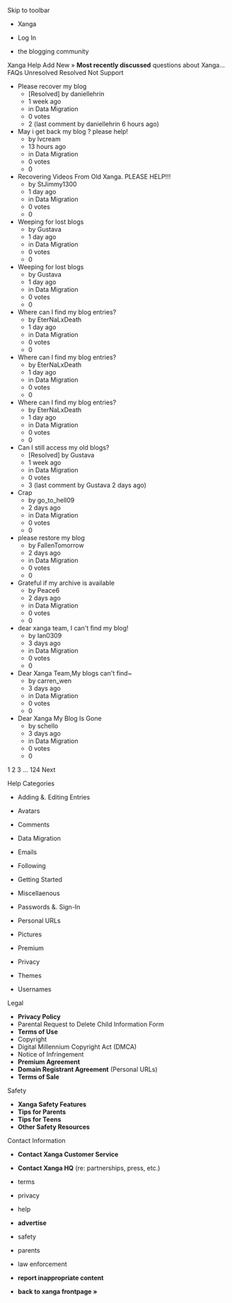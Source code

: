 Skip to toolbar

*   Xanga

*   Log In

*   the blogging community

Xanga Help Add New » **Most recently discussed** questions about Xanga… FAQs Unresolved Resolved Not Support

*   Please recover my blog
    *   \[Resolved\] by daniellehrin
    *   1 week ago
    *   in Data Migration
    *   0 votes
    *   2 (last comment by daniellehrin 6 hours ago)
*   May i get back my blog ? please help!
    *   by lvcream
    *   13 hours ago
    *   in Data Migration
    *   0 votes
    *   0
*   Recovering Videos From Old Xanga. PLEASE HELP!!!
    *   by StJimmy1300
    *   1 day ago
    *   in Data Migration
    *   0 votes
    *   0
*   Weeping for lost blogs
    *   by Gustava
    *   1 day ago
    *   in Data Migration
    *   0 votes
    *   0
*   Weeping for lost blogs
    *   by Gustava
    *   1 day ago
    *   in Data Migration
    *   0 votes
    *   0
*   Where can I find my blog entries?
    *   by EterNaLxDeath
    *   1 day ago
    *   in Data Migration
    *   0 votes
    *   0
*   Where can I find my blog entries?
    *   by EterNaLxDeath
    *   1 day ago
    *   in Data Migration
    *   0 votes
    *   0
*   Where can I find my blog entries?
    *   by EterNaLxDeath
    *   1 day ago
    *   in Data Migration
    *   0 votes
    *   0
*   Can I still access my old blogs?
    *   \[Resolved\] by Gustava
    *   1 week ago
    *   in Data Migration
    *   0 votes
    *   3 (last comment by Gustava 2 days ago)
*   Crap
    *   by go\_to\_hell09
    *   2 days ago
    *   in Data Migration
    *   0 votes
    *   0
*   please restore my blog
    *   by FallenTomorrow
    *   2 days ago
    *   in Data Migration
    *   0 votes
    *   0
*   Grateful if my archive is available
    *   by Peace6
    *   2 days ago
    *   in Data Migration
    *   0 votes
    *   0
*   dear xanga team, I can't find my blog!
    *   by Ian0309
    *   3 days ago
    *   in Data Migration
    *   0 votes
    *   0
*   Dear Xanga Team,My blogs can't find~
    *   by carren\_wen
    *   3 days ago
    *   in Data Migration
    *   0 votes
    *   0
*   Dear Xanga My Blog Is Gone
    *   by schello
    *   3 days ago
    *   in Data Migration
    *   0 votes
    *   0

1 2 3 ... 124 Next

Help Categories

*   Adding &. Editing Entries
*   Avatars
*   Comments
*   Data Migration
*   Emails
*   Following
*   Getting Started
*   Miscellaenous

*   Passwords &. Sign-In
*   Personal URLs
*   Pictures
*   Premium
*   Privacy
*   Themes
*   Usernames

Legal

*   **Privacy Policy**
*   Parental Request to Delete Child Information Form
*   **Terms of Use**
*   Copyright
*   Digital Millennium Copyright Act (DMCA)
*   Notice of Infringement
*   **Premium Agreement**
*   **Domain Registrant Agreement** (Personal URLs)
*   **Terms of Sale**

Safety

*   **Xanga Safety Features**
*   **Tips for Parents**
*   **Tips for Teens**
*   **Other Safety Resources**

Contact Information

*   **Contact Xanga Customer Service**
*   **Contact Xanga HQ** (re: partnerships, press, etc.)

*   terms
*   privacy
*   help
*   **advertise**

*   safety
*   parents
*   law enforcement
*   **report inappropriate content**

*   **back to xanga frontpage »**